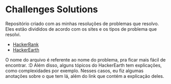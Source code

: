 # Challenges Solutions

Repositório criado com as minhas resoluções de problemas que resolvo. Eles estão divididos de acordo com os sites e os tipos de problema que resolvi.
- [HackerRank](https://www.hackerrank.com)
- [HackerEarth](https://www.hackerearth.com)

O nome do arquivo é referente ao nome do problema, pra ficar mais fácil de encontrar. :D
Além disso, alguns tópicos do HackerEarth tem explicações, como complexidades por exemplo. Nesses casos, eu fiz algumas anotações sobre o que tem lá, além do link que contém a explicação deles.

